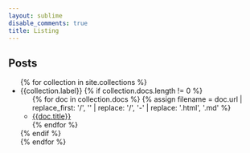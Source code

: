 ```yaml
---
layout: sublime
disable_comments: true
title: Listing
---
```


## Posts

<div>
    <ul id="collections">
        {% for collection in site.collections %}
        <li>
            {{collection.label}}
            {% if collection.docs.length != 0 %}
            <ul>
                {% for doc in collection.docs %}
                {% assign filename = doc.url | replace_first: '/', '' | replace: '/', '-'  | replace: '.html', '.md' %}
                <a href="{{filename}}">
                    <li>{{doc.title}}</li>
                </a>
                {% endfor %}
            </ul>
            {% endif %}
        </li>
        {% endfor %}
    </ul>
</div>
